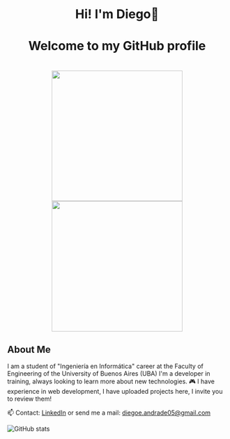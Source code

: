 <div align= "center">
<h1 align="center"> Hi! I'm Diego👋 </h1>
<h1 align="center"> Welcome to my GitHub profile </h1>
</div>

<h1 align="center">
 <img src="https://i.pinimg.com/originals/be/8a/8b/be8a8bf1a720cdf5f5c223e419dadae1.gif" width="300">
 <img src="https://media.tenor.com/NeJfHqkmdMIAAAAi/tux-linux-penguin.gif" width="300">
</h1>

## About Me
I am a student of "Ingeniería en Informática" career at the Faculty of Engineering of the University of Buenos Aires (UBA)
I'm a developer in training, always looking to learn more about new technologies. 🎮
I have experience in web development, I have uploaded projects here, I invite you to review them!


 📫 Contact: [LinkedIn](https://www.linkedin.com/in/diegoandrade) or send me a mail: diegoe.andrade05@gmail.com
 

 ![GitHub stats](https://github-readme-stats.vercel.app/api?username=dieandrde&show_icons=true&theme=radical)
